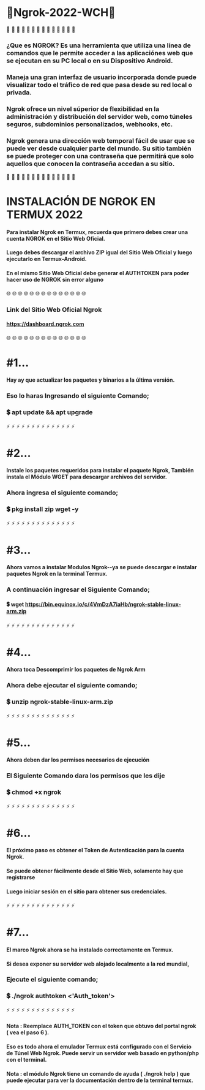 # 📡Ngrok-2022-WCH📡
🔷 🔷 🔷 🔷 🔷 🔷 🔷 🔷 🔷 🔷 🔷 🔷 🔷 🔷
### ¿Que es NGROK? Es una herramienta que utiliza una línea de comandos que le permite acceder a las aplicaciónes web que se ejecutan en su PC local o en su Dispositivo Android.
### Maneja una gran interfaz de usuario incorporada donde puede visualizar todo el tráfico de red que pasa desde su red local o privada.
### Ngrok ofrece un nivel súperior de flexibilidad en la administración y distribución del servidor web, como túneles seguros, subdominios personalizados, webhooks, etc.
### Ngrok genera una dirección web temporal fácil de usar que se puede ver desde cualquier parte del mundo. Su sitio también se puede proteger con una contraseña que permitirá que solo aquellos que conocen la contraseña accedan a su sitio.

🔷 🔷 🔷 🔷 🔷 🔷 🔷 🔷 🔷 🔷 🔷 🔷 🔷 🔷
 
# INSTALACIÓN DE NGROK EN TERMUX 2022
#### Para instalar Ngrok en Termux, recuerda que primero debes crear una cuenta NGROK en el Sitio Web Oficial.
#### Luego debes descargar el archivo ZIP igual del Sitio Web Oficial y luego ejecutarlo en Termux-Android.
#### En el mismo Sitio Web Oficial debe generar el AUTHTOKEN para poder hacer uso de NGROK sin error alguno 

🌐 🌐 🌐 🌐 🌐 🌐 🌐 🌐 🌐 🌐 🌐 🌐 🌐 🌐

### Link del Sitio Web Oficial Ngrok
#### https://dashboard.ngrok.com

🌐 🌐 🌐 🌐 🌐 🌐 🌐 🌐 🌐 🌐 🌐 🌐 🌐 🌐

# #1...
#### Hay ay que actualizar los paquetes y binarios a la última versión.
### Eso lo haras Ingresando el siguiente Comando;

### 💲  apt update && apt upgrade 

⚡ ⚡ ⚡ ⚡ ⚡ ⚡ ⚡ ⚡ ⚡ ⚡ ⚡ ⚡ ⚡ ⚡

# #2...
#### Instale los paquetes requeridos para instalar el paquete Ngrok, También instala el Módulo WGET para descargar archivos del servidor.
### Ahora ingresa el siguiente comando;

### 💲  pkg install zip wget -y 

⚡ ⚡ ⚡ ⚡ ⚡ ⚡ ⚡ ⚡ ⚡ ⚡ ⚡ ⚡ ⚡ ⚡

# #3...
#### Ahora vamos a instalar Modulos Ngrok--ya se puede descargar e instalar paquetes Ngrok en la terminal Termux.
### A continuación ingresar el Siguiente Comando;

#### 💲  wget https://bin.equinox.io/c/4VmDzA7iaHb/ngrok-stable-linux-arm.zip

⚡ ⚡ ⚡ ⚡ ⚡ ⚡ ⚡ ⚡ ⚡ ⚡ ⚡ ⚡ ⚡ ⚡

# #4...
#### Ahora toca Descomprimir los paquetes de Ngrok Arm
### Ahora debe ejecutar el siguiente comando;

### 💲 unzip ngrok-stable-linux-arm.zip

⚡ ⚡ ⚡ ⚡ ⚡ ⚡ ⚡ ⚡ ⚡ ⚡ ⚡ ⚡ ⚡ ⚡

# #5...
#### Ahora deben dar los permisos necesarios de ejecución
### El Siguiente Comando dara los permisos que les dije

### 💲  chmod +x ngrok

⚡ ⚡ ⚡ ⚡ ⚡ ⚡ ⚡ ⚡ ⚡ ⚡ ⚡ ⚡ ⚡ ⚡

# #6...
#### El próximo paso es obtener el Token de Autenticación para la cuenta Ngrok.
#### Se puede obtener fácilmente desde el Sitio Web, solamente hay que registrarse 
#### Luego iniciar sesión en el sitio para obtener sus credenciales.

⚡ ⚡ ⚡ ⚡ ⚡ ⚡ ⚡ ⚡ ⚡ ⚡ ⚡ ⚡ ⚡ ⚡

# #7...
#### El marco Ngrok ahora se ha instalado correctamente en Termux.
#### Si desea exponer su servidor web alojado localmente a la red mundial,
### Ejecute el siguiente comando;

### 💲  ./ngrok authtoken <'Auth_token'>

⚡ ⚡ ⚡ ⚡ ⚡ ⚡ ⚡ ⚡ ⚡ ⚡ ⚡ ⚡ ⚡ ⚡

#### Nota : Reemplace AUTH_TOKEN con el token que obtuvo del portal ngrok ( vea el paso 6 ).

#### Eso es todo ahora el emulador Termux está configurado con el Servicio de Túnel Web Ngrok. Puede servir un servidor web basado en python/php con el terminal.

#### Nota : el módulo Ngrok tiene un comando de ayuda ( ./ngrok help ) que puede ejecutar para ver la documentación dentro de la terminal termux.
